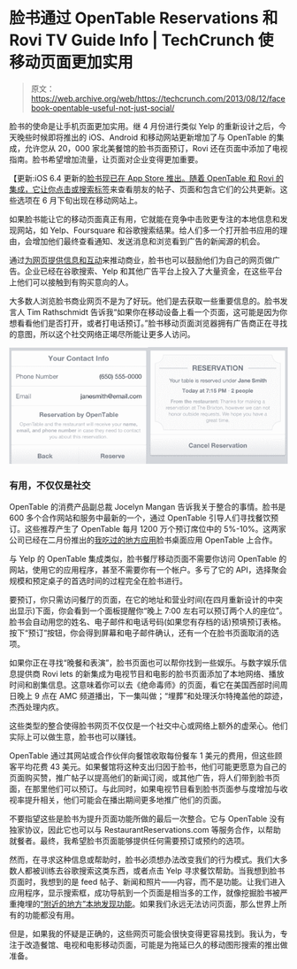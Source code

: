 # 脸书通过 OpenTable Reservations 和 Rovi TV Guide Info | TechCrunch 使移动页面更加实用

> 原文：<https://web.archive.org/web/https://techcrunch.com/2013/08/12/facebook-opentable-useful-not-just-social/>

脸书的使命是让手机页面更加实用。继 4 月份进行类似 Yelp 的重新设计之后，今天晚些时候即将推出的 iOS、Android 和移动网站更新增加了与 OpenTable 的集成，允许您从 20，000 家北美餐馆的脸书页面预订，Rovi 还在页面中添加了电视指南。脸书希望增加流量，让页面对企业变得更加重要。

【更新:iOS 6.4 更新的[脸书现已在 App Store 推出。随着 OpenTable 和 Rovi 的集成，它让你](https://web.archive.org/web/20230404160004/https://itunes.apple.com/us/app/facebook/id284882215?mt=8)[点击或搜索标签](https://web.archive.org/web/20230404160004/https://techcrunch.com/2013/06/27/facebook-related-hashtags/)来查看朋友的帖子、页面和包含它们的公共更新。这些选项在 6 月下旬出现在移动网站上。

如果脸书能让它的移动页面真正有用，它就能在竞争中击败更专注的本地信息和发现网站，如 Yelp、Foursquare 和谷歌搜索结果。给人们多一个打开脸书应用的理由，会增加他们最终查看通知、发送消息和浏览看到广告的新闻源的机会。

通过[为网页提供信息和互动](https://web.archive.org/web/20230404160004/https://techcrunch.com/2013/04/23/facebook-mobile-pages/)来推动商业，脸书也可以鼓励他们为自己的网页做广告。企业已经在谷歌搜索、Yelp 和其他广告平台上投入了大量资金，在这些平台上他们可以接触到有购买意向的人。

大多数人浏览脸书商业网页不是为了好玩。他们是去获取一些重要信息的。脸书发言人 Tim Rathschmidt 告诉我“如果你在移动设备上看一个页面，这可能是因为你想看看他们是否打开，或者打电话预订。”脸书移动页面浏览器拥有广告商正在寻找的意图，所以这个社交网络正竭尽所能让更多人访问。

![OpenTable - Reservation](img/c87684168e84a806aac6f7251d6a6a37.png)

### 有用，不仅仅是社交

OpenTable 的消费产品副总裁 Jocelyn Mangan 告诉我关于整合的事情。脸书是 600 多个合作网站和服务中最新的一个，通过 OpenTable 引导人们寻找餐饮预订。这些推荐产生了 OpenTable 每月 1200 万个预订席位中的 5%-10%。这两家公司已经在二月份推出的[我吃过的地方应用](https://web.archive.org/web/20230404160004/https://apps.facebook.com/opentableapps)脸书桌面应用 OpenTable 上合作。

与 Yelp 的 OpenTable 集成类似，脸书餐厅移动页面不需要你访问 OpenTable 的网站，使用它的应用程序，甚至不需要你有一个帐户。多亏了它的 API，选择聚会规模和预定桌子的首选时间的过程完全在脸书进行。

要预订，你只需访问餐厅的页面，在它的地址和营业时间(在四月重新设计的中突出显示)下面，你会看到一个面板提醒你“晚上 7:00 左右可以预订两个人的座位”。脸书会自动用您的姓名、电子邮件和电话号码(如果您有存档的话)预填预订表格。按下“预订”按钮，你会得到屏幕和电子邮件确认，还有一个在脸书页面取消的选项。

如果你正在寻找“晚餐和表演”，脸书页面也可以帮你找到一些娱乐。与数字娱乐信息提供商 Rovi lets 的新集成为电视节目和电影的脸书页面添加了本地网络、播放时间和剧集信息。这意味着你可以去《绝命毒师》的页面，看它在美国西部时间周日晚上 9 点在 AMC 频道播出，下一集叫做；“埋葬”和处理沃尔特掩盖他的踪迹，杰西处理内疚。

这些类型的整合使得脸书网页不仅仅是一个社交中心或网络上额外的虚荣心。他们实际上可以做生意，脸书也可以赚钱。

OpenTable 通过其网站或合作伙伴向餐馆收取每份餐车 1 美元的费用，但这些顾客平均花费 43 美元。如果餐馆将这种支出归因于脸书，他们可能更愿意为自己的页面购买赞，推广帖子以提高他们的新闻订阅，或其他广告，将人们带到脸书页面，在那里他们可以预订。与此同时，如果电视节目看到脸书页面参与度增加与收视率提升相关，他们可能会在播出期间更多地推广他们的页面。

不要指望这些是脸书为提升页面功能所做的最后一次整合。它与 OpenTable 没有独家协议，因此它也可以与 RestaurantReservations.com 等服务合作，以帮助就餐者。最终，我希望脸书页面能够提供任何需要预订或预约的选项。

然而，在寻求这种信息或帮助时，脸书必须想办法改变我们的行为模式。我们大多数人都被训练去谷歌搜索这类东西，或者点击 Yelp 寻求餐饮帮助。当我想到脸书页面时，我想到的是 feed 帖子、新闻和照片——内容，而不是功能。让我们进入应用程序，显示搜索框，成功导航到一个页面是相当多的工作，就像挖掘脸书被严重掩埋的[“附近的地方”本地发现功能](https://web.archive.org/web/20230404160004/https://techcrunch.com/2012/12/17/facebook-nearby/)。如果我们永远无法访问页面，那么世界上所有的功能都没有用。

但是，如果我的怀疑是正确的，这些网页可能会很快变得更容易找到。我认为，专注于改造餐馆、电视和电影移动页面，可能是为拖延已久的移动图形搜索的推出做准备。